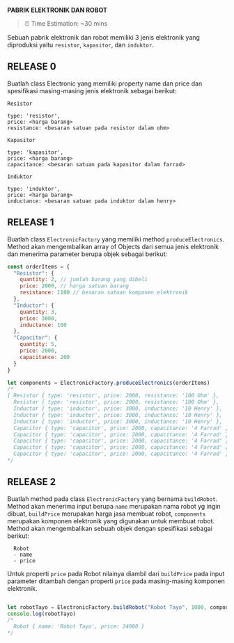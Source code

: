 **PABRIK ELEKTRONIK DAN ROBOT**
> ⏰ Time Estimation: ~30 mins

Sebuah pabrik elektronik dan robot memiliki 3 jenis elektronik yang diproduksi yaitu `resistor`, `kapasitor`, dan `induktor`.

## RELEASE 0

Buatlah class Electronic yang memiliki property name dan price dan spesifikasi masing-masing jenis elektronik sebagai berikut:
  ```
  Resistor

  type: 'resistor',
  price: <harga barang>
  resistance: <besaran satuan pada resistor dalam ohm>

  Kapasitor

  type: 'kapasitor',
  price: <harga barang>
  capacitance: <besaran satuan pada kapasitor dalam farrad>

  Induktor

  type: 'induktor',
  price: <harga barang>
  inductance: <besaran satuan pada induktor dalam henry>
  ```

## RELEASE 1
Buatlah class `ElectronicFactory` yang memiliki method `produceElectronics`. Method akan mengembalikan array of Objects dari semua jenis elektronik dan menerima parameter berupa objek sebagai berikut:
```javascript
const orderItems = {
  "Resistor": {
    quantity: 2, // jumlah barang yang dibeli
    price: 2000, // harga satuan barang
    resistance: 1100 // besaran satuan komponen elektronik
  },
  "Inductor": {
    quantity: 3,
    price: 3000,
    inductance: 100
  },
  "Capacitor": {
    quantity: 5,
    price: 2000,
    capacitance: 200
  }
}

let components = ElectronicFactory.produceElectronics(orderItems)
/*
[ Resistor { type: 'resistor', price: 2000, resistance: '100 Ohm' },
  Resistor { type: 'resistor', price: 2000, resistance: '100 Ohm' },
  Inductor { type: 'inductor', price: 3000, inductance: '10 Henry' },
  Inductor { type: 'inductor', price: 3000, inductance: '10 Henry' },
  Inductor { type: 'inductor', price: 3000, inductance: '10 Henry' },
  Capacitor { type: 'capacitor', price: 2000, capacitance: '4 Farrad' },
  Capacitor { type: 'capacitor', price: 2000, capacitance: '4 Farrad' },
  Capacitor { type: 'capacitor', price: 2000, capacitance: '4 Farrad' },
  Capacitor { type: 'capacitor', price: 2000, capacitance: '4 Farrad' },
  Capacitor { type: 'capacitor', price: 2000, capacitance: '4 Farrad' } ]
*/
```

## RELEASE 2
Buatlah method pada class `ElectronicFactory` yang bernama `buildRobot`. Method akan menerima input berupa  `name` merupakan nama robot yg ingin dibuat, `buildPrice` merupakan harga jasa membuat robot, `components` merupakan komponen elektronik yang digunakan untuk membuat robot. Method akan mengembalikan sebuah objek dengan spesifikasi sebagai berikut:
```
  Robot
  - name
  - price
```
Untuk properti `price` pada Robot nilainya diambil dari `buildPrice` pada input parameter ditambah dengan properti `price` pada masing-masing komponen elektronik.

```javascript

let robotTayo = ElectronicFactory.buildRobot("Robot Tayo", 1000, components)
console.log(robotTayo)
/*
  Robot { name: 'Robot Tayo', price: 24000 }
*/
```

